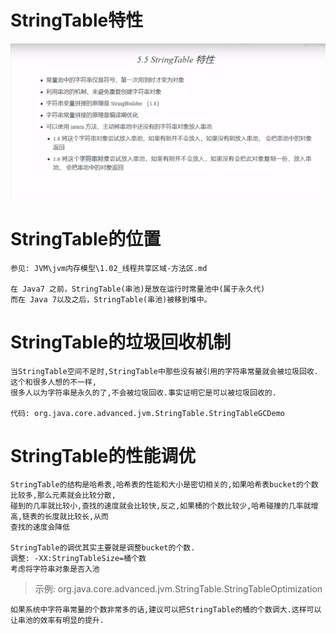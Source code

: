 # StringTable特性

![](../../pics/StringTable特性.png)

# StringTable的位置

    参见: JVM\jvm内存模型\1.02_线程共享区域-方法区.md
    
    在 Java7 之前，StringTable(串池)是放在运行时常量池中(属于永久代)
    而在 Java 7以及之后，StringTable(串池)被移到堆中。

# StringTable的垃圾回收机制

    当StringTable空间不足时,StringTable中那些没有被引用的字符串常量就会被垃圾回收.这个和很多人想的不一样,
    很多人以为字符串是永久的了,不会被垃圾回收.事实证明它是可以被垃圾回收的.
    
    代码: org.java.core.advanced.jvm.StringTable.StringTableGCDemo

# StringTable的性能调优

    StringTable的结构是哈希表,哈希表的性能和大小是密切相关的,如果哈希表bucket的个数比较多,那么元素就会比较分散,
    碰到的几率就比较小,查找的速度就会比较快,反之,如果桶的个数比较少,哈希碰撞的几率就增高,链表的长度就比较长,从而
    查找的速度会降低
    
    StringTable的调优其实主要就是调整bucket的个数.
    调整: -XX:StringTableSize=桶个数
    考虑将字符串对象是否入池
    
>示例: org.java.core.advanced.jvm.StringTable.StringTableOptimization
    
    如果系统中字符串常量的个数非常多的话,建议可以把StringTable的桶的个数调大.这样可以让串池的效率有明显的提升.